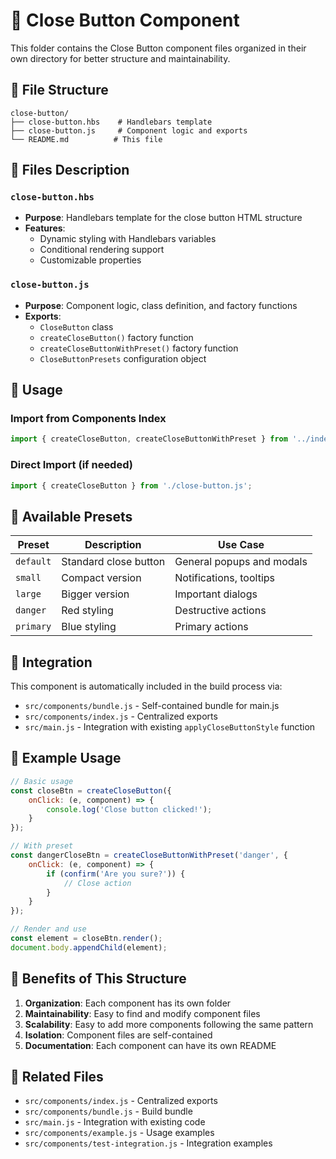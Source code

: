 # 🎯 Close Button Component

This folder contains the Close Button component files organized in their own directory for better structure and maintainability.

## 📁 File Structure

```
close-button/
├── close-button.hbs    # Handlebars template
├── close-button.js     # Component logic and exports
└── README.md          # This file
```

## 🔧 Files Description

### `close-button.hbs`
- **Purpose**: Handlebars template for the close button HTML structure
- **Features**: 
  - Dynamic styling with Handlebars variables
  - Conditional rendering support
  - Customizable properties

### `close-button.js`
- **Purpose**: Component logic, class definition, and factory functions
- **Exports**:
  - `CloseButton` class
  - `createCloseButton()` factory function
  - `createCloseButtonWithPreset()` factory function
  - `CloseButtonPresets` configuration object

## 🚀 Usage

### Import from Components Index
```javascript
import { createCloseButton, createCloseButtonWithPreset } from '../index.js';
```

### Direct Import (if needed)
```javascript
import { createCloseButton } from './close-button.js';
```

## 🎨 Available Presets

| Preset    | Description           | Use Case                  |
| --------- | --------------------- | ------------------------- |
| `default` | Standard close button | General popups and modals |
| `small`   | Compact version       | Notifications, tooltips   |
| `large`   | Bigger version        | Important dialogs         |
| `danger`  | Red styling           | Destructive actions       |
| `primary` | Blue styling          | Primary actions           |

## 🔄 Integration

This component is automatically included in the build process via:
- `src/components/bundle.js` - Self-contained bundle for main.js
- `src/components/index.js` - Centralized exports
- `src/main.js` - Integration with existing `applyCloseButtonStyle` function

## 📝 Example Usage

```javascript
// Basic usage
const closeBtn = createCloseButton({
    onClick: (e, component) => {
        console.log('Close button clicked!');
    }
});

// With preset
const dangerCloseBtn = createCloseButtonWithPreset('danger', {
    onClick: (e, component) => {
        if (confirm('Are you sure?')) {
            // Close action
        }
    }
});

// Render and use
const element = closeBtn.render();
document.body.appendChild(element);
```

## 🎯 Benefits of This Structure

1. **Organization**: Each component has its own folder
2. **Maintainability**: Easy to find and modify component files
3. **Scalability**: Easy to add more components following the same pattern
4. **Isolation**: Component files are self-contained
5. **Documentation**: Each component can have its own README

## 🔗 Related Files

- `src/components/index.js` - Centralized exports
- `src/components/bundle.js` - Build bundle
- `src/main.js` - Integration with existing code
- `src/components/example.js` - Usage examples
- `src/components/test-integration.js` - Integration examples 